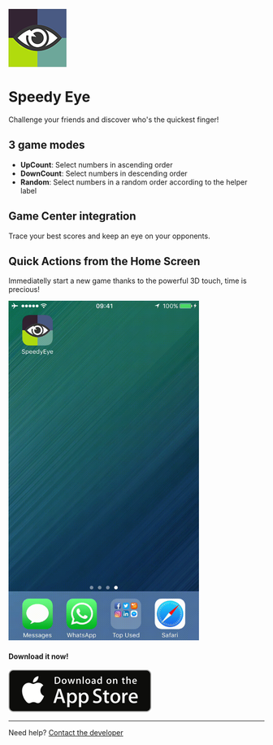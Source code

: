 ![Icon](https://github.com/AllioNicholas/Images/blob/master/SpeedyEye/Icon%402x.png?raw=true)
# Speedy Eye
Challenge your friends and discover who's the quickest finger!

## 3 game modes
* **UpCount**: Select numbers in ascending order
* **DownCount**: Select numbers in descending order
* **Random**: Select numbers in a random order according to the helper label

## Game Center integration
Trace your best scores and keep an eye on your opponents.

## Quick Actions from the Home Screen
Immediatelly start a new game thanks to the powerful 3D touch, time is precious!

<img src="https://github.com/AllioNicholas/Images/blob/master/SpeedyEye/3dtouch.gif?raw=true" width="375">

#### Download it now!
[![Dowload it from the App Store](https://github.com/AllioNicholas/Images/blob/master/Shared/Download_badge.png?raw=true)](https://itunes.apple.com/app/speedyeye/id1058077458?mt=8)

___
Need help? <a href="mailto:nicholas.allio@me.com?Subject=SpeedyEye%20support" target="_top">Contact the developer</a>

